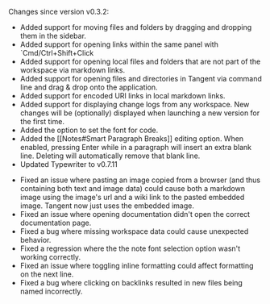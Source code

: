 Changes since version v0.3.2:
+ Added support for moving files and folders by dragging and dropping them in the sidebar.
+ Added support for opening links within the same panel with `Cmd/Ctrl+Shift+Click
+ Added support for opening local files and folders that are not part of the workspace via markdown links.
+ Added support for opening files and directories in Tangent via command line and drag & drop onto the application.
+ Added support for encoded URI links in local markdown links.
+ Added support for displaying change logs from any workspace. New changes will be (optionally) displayed when launching a new version for the first time.
+ Added the option to set the font for code.
+ Added the [[Notes#Smart Paragraph Breaks]] editing option. When enabled, pressing Enter while in a paragraph will insert an extra blank line. Deleting will automatically remove that blank line.
+ Updated Typewriter to v0.7.11
- Fixed an issue where pasting an image copied from a browser (and thus containing both text and image data) could cause both a markdown image using the image's url and a wiki link to the pasted embedded image. Tangent now just uses the embedded image.
- Fixed an issue where opening documentation didn't open the correct documentation page.
- Fixed a bug where missing workspace data could cause unexpected behavior.
- Fixed a regression where the the note font selection option wasn't working correctly.
- Fixed an issue where toggling inline formatting could affect formatting on the next line.
- Fixed a bug where clicking on backlinks resulted in new files being named incorrectly.